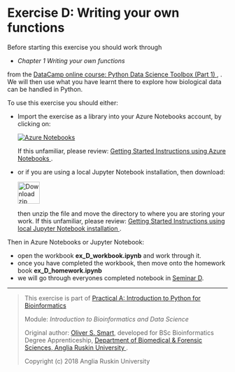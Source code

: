 # Exercise D: Writing your own functions

Before starting this exercise you should work through

*  *Chapter 1 Writing your own functions*

from the
[DataCamp online course: Python Data Science Toolbox (Part 1)
](https://campus.datacamp.com/courses/python-data-science-toolbox-part-1/),
.
We will then use what you have learnt there to explore how biological 
data can be handled in Python. 

To use this exercise you should either:

* Import the exercise as a library into your Azure Notebooks account,
  by clicking on: 

  [![Azure Notebooks](https://notebooks.azure.com/launch.png)
  ](https://notebooks.azure.com/import/gh/ARU-Bioinformatics/ibdsA-ex-D/)

  If this unfamiliar, please review: 
  [Getting Started Instructions using Azure Notebooks
  ](https://github.com/ARU-Bioinformatics/ibdsA-intro#getting-started-instructions-using-azure-notebooks).

* or if you are using a local Jupyter Notebook installation, then 
  download:

  [<img src="images/download_zip.png" alt="Download zip" width="50px"/>
  ](https://github.com/ARU-Bioinformatics/ibdsA-ex-D/archive/master.zip)

  then unzip the file and move the directory to where you are storing your work.
  If this unfamiliar, please review: 
  [Getting Started Instructions using local Jupyter Notebook installation
  ](https://github.com/ARU-Bioinformatics/ibdsA-intro#getting-started-instructions-using-local-jupyter-notebook-installation).

Then in Azure Notebooks or Jupyter Notebook:
* open the workbook **ex_D_workbook.ipynb** and work through it.
* once you have completed the workbook, then move onto the homework book **ex_D_homework.ipynb**
* we will go through everyones completed notebook in [Seminar D](
https://canvas.anglia.ac.uk/courses/1490/discussion_topics/54475?module_item_id=280754).

-------------------------

> This exercise is part of 
> [Practical A: Introduction to Python for Bioinformatics](https://github.com/ARU-Bioinformatics/ibdsA-index/blob/master/README.md)
>
> Module:
>  *Introduction to Bioinformatics and Data Science* 
>
> Original author: [Oliver S. Smart](https://www.linkedin.com/in/osmart/),
> developed for BSc Bioinformatics Degree Apprenticeship,
>  [Department of Biomedical & Forensic Sciences,
>  Anglia Ruskin University
>  ](https://www.anglia.ac.uk/science-and-technology/about/biomedical-and-forensic-science).
>
> Copyright (c) 2018 Anglia Ruskin University
